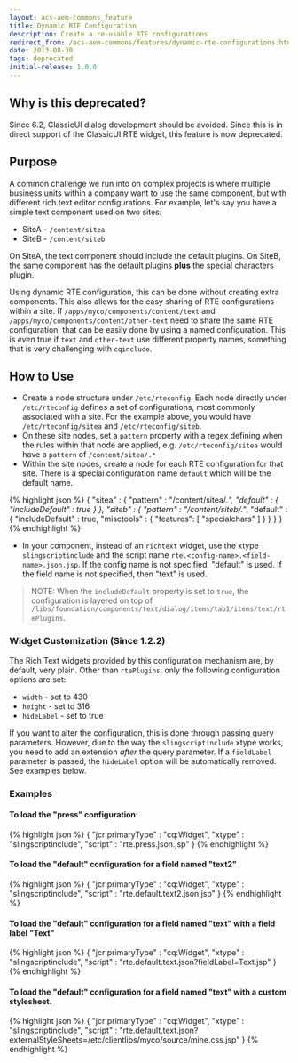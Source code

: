 ```yaml
---
layout: acs-aem-commons_feature
title: Dynamic RTE Configuration
description: Create a re-usable RTE configurations
redirect_from: /acs-aem-commons/features/dynamic-rte-configurations.html
date: 2013-08-30
tags: deprecated
initial-release: 1.0.0
---
```


## Why is this deprecated?

Since 6.2, ClassicUI dialog development should be avoided. Since this is in direct support of the ClassicUI RTE widget, this feature is now deprecated.  

## Purpose

A common challenge we run into on complex projects is where multiple business units within a company want to use the
same component, but with different rich text editor configurations. For example, let's say you have a simple text component used on two sites:

* SiteA - `/content/sitea`
* SiteB - `/content/siteb`

On SiteA, the text component should include the default plugins. On SiteB, the same component has the default plugins **plus** the special characters plugin.

Using dynamic RTE configuration, this can be done without creating extra components. This also allows for the easy sharing of RTE configurations within a site. If `/apps/myco/components/content/text` and `/apps/myco/components/content/other-text` need to share the same RTE configuration, that can be easily done by using a named configuration. This is *even* true if `text` and `other-text` use different property names, something that is very challenging with `cqinclude`.

## How to Use

* Create a node structure under `/etc/rteconfig`. Each node directly under `/etc/rteconfig` defines a set of configurations, most commonly associated with a site. For the example above, you would have `/etc/rteconfig/sitea` and `/etc/rteconfig/siteb`.
* On these site nodes, set a `pattern` property with a regex defining when the rules within that node are applied, e.g. `/etc/rteconfig/sitea` would have a `pattern` of `/content/sitea/.*`
* Within the site nodes, create a node for each RTE configuration for that site. There is a special configuration name `default` which will be the default name.

{% highlight json %}
{
    "sitea" : {
        "pattern" : "/content/sitea/.*",
        "default" : {
            "includeDefault" : true
        }
    },
    "siteb" : {
        "pattern" : "/content/siteb/.*",
        "default" : {
            "includeDefault" : true,
            "misctools" : {
                "features": [ "specialchars" ]
            }
        }
    }
}
{% endhighlight %}

* In your component, instead of an `richtext` widget, use the xtype `slingscriptinclude` and the script name `rte.<config-name>.<field-name>.json.jsp`. If the config name is not specified, "default" is used. If the field name is not specified, then "text" is used.

> NOTE: When the `includeDefault` property is set to `true`, the configuration is layered on top of `/libs/foundation/components/text/dialog/items/tab1/items/text/rtePlugins`.

### Widget Customization (Since 1.2.2)

The Rich Text widgets provided by this configuration mechanism are, by default, very plain. Other than `rtePlugins`, only the following configuration options are set:

* `width` - set to 430
* `height` - set to 316
* `hideLabel` - set to true

If you want to alter the configuration, this is done through passing query parameters. However, due to the way the `slingscriptinclude` xtype works, you need to add an extension *after* the query parameter. If a `fieldLabel` parameter is passed, the `hideLabel` option will be automatically removed. See examples below.

### Examples

#### To load the "press" configuration:

{% highlight json %}
{
    "jcr:primaryType" : "cq:Widget",
    "xtype" : "slingscriptinclude",
    "script" : "rte.press.json.jsp"
}
{% endhighlight %}

#### To load the "default" configuration for a field named "text2"

{% highlight json %}
{
    "jcr:primaryType" : "cq:Widget",
    "xtype" : "slingscriptinclude",
    "script" : "rte.default.text2.json.jsp"
}
{% endhighlight %}

#### To load the "default" configuration for a field named "text" with a field label "Text"

{% highlight json %}
{
    "jcr:primaryType" : "cq:Widget",
    "xtype" : "slingscriptinclude",
    "script" : "rte.default.text.json?fieldLabel=Text.jsp"
}
{% endhighlight %}


#### To load the "default" configuration for a field named "text" with a custom stylesheet.

{% highlight json %}
{
    "jcr:primaryType" : "cq:Widget",
    "xtype" : "slingscriptinclude",
    "script" : "rte.default.text.json?externalStyleSheets=/etc/clientlibs/myco/source/mine.css.jsp"
}
{% endhighlight %}
